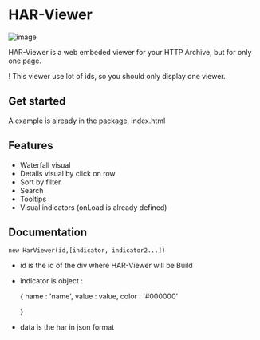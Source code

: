 # HAR-Viewer

![image](https://raw.githubusercontent.com/nealith/HAR-Viewer/dev/har-viewer.png)

HAR-Viewer is a web embeded viewer for your HTTP Archive, but for only one page.

! This viewer use lot of ids, so you should only display one viewer.

## Get started

A example is already in the package, index.html

## Features

- Waterfall visual
- Details visual by click on row
- Sort by filter
- Search    
- Tooltips
- Visual indicators (onLoad is already defined)

## Documentation

    new HarViewer(id,[indicator, indicator2...])

- id is the id of the div where HAR-Viewer will be Build
- indicator is object :

    {
        name : 'name',
        value : value,
        color : '#000000'

    }  

- data is the har in json format  
